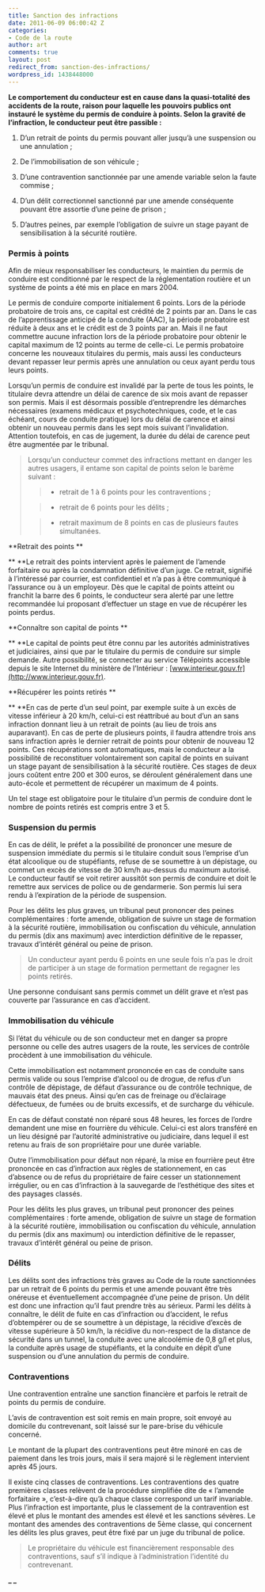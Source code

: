 ```yaml
---
title: Sanction des infractions
date: 2011-06-09 06:00:42 Z
categories:
- Code de la route
author: art
comments: true
layout: post
redirect_from: sanction-des-infractions/
wordpress_id: 1438448000
---
```


**Le comportement du conducteur est en cause dans la quasi-totalité des accidents de la route, raison pour laquelle les pouvoirs publics ont instauré le système du permis de conduire à points. Selon la gravité de l’infraction, le conducteur peut être passible :**



	
  1. D’un retrait de points du permis pouvant aller jusqu’à une suspension ou une annulation ;

	
  2. De l’immobilisation de son véhicule ;

	
  3. D’une contravention sanctionnée par une amende variable selon la faute commise ;

	
  4. D’un délit correctionnel sanctionné par une amende conséquente pouvant être assortie d’une peine de prison ;

	
  5. D’autres peines, par exemple l’obligation de suivre un stage payant de sensibilisation à la sécurité routière.




### Permis à points


Afin de mieux responsabiliser les conducteurs, le maintien du permis de conduire est conditionné par le respect de la réglementation routière et un système de points a été mis en place en mars 2004.

Le permis de conduire comporte initialement 6 points. Lors de la période probatoire de trois ans, ce capital est crédité de 2 points par an. Dans le cas de l’apprentissage anticipé de la conduite (AAC), la période probatoire est réduite à deux ans et le crédit est de 3 points par an. Mais il ne faut commettre aucune infraction lors de la période probatoire pour obtenir le capital maximum de 12 points au terme de celle-ci. Le permis probatoire concerne les nouveaux titulaires du permis, mais aussi les conducteurs devant repasser leur permis après une annulation ou ceux ayant perdu tous leurs points.

Lorsqu’un permis de conduire est invalidé par la perte de tous les points, le titulaire devra attendre un délai de carence de six mois avant de repasser son permis. Mais il est désormais possible d’entreprendre les démarches nécessaires (examens médicaux et psychotechniques, code, et le cas échéant, cours de conduite pratique) lors du délai de carence et ainsi obtenir un nouveau permis dans les sept mois suivant l’invalidation. Attention toutefois, en cas de jugement, la durée du délai de carence peut être augmentée par le tribunal.


<blockquote>Lorsqu’un conducteur commet des infractions mettant en danger les autres usagers, il entame son capital de points selon le barème suivant :

> 
> 
	
>   * retrait de 1 à 6 points pour les contraventions ;
> 
	
>   * retrait de 6 points pour les délits ;
> 
	
>   * retrait maximum de 8 points en cas de plusieurs fautes simultanées.
> 

</blockquote>


**Retrait des points **

** **Le retrait des points intervient après le paiement de l’amende forfaitaire ou après la condamnation définitive d’un juge. Ce retrait, signifié à l’intéressé par courrier, est confidentiel et n’a pas à être communiqué à l’assurance ou à un employeur. Dès que le capital de points atteint ou franchit la barre des 6 points, le conducteur sera alerté par une lettre recommandée lui proposant d’effectuer un stage en vue de récupérer les points perdus.

**Connaître son capital de points **

** **Le capital de points peut être connu par les autorités administratives et judiciaires, ainsi que par le titulaire du permis de conduire sur simple demande. Autre possibilité, se connecter au service Télépoints accessible depuis le site Internet du ministère de l’Intérieur : [www.interieur.gouv.fr](http://www.interieur.gouv.fr).

**Récupérer les points retirés **

** **En cas de perte d’un seul point, par exemple suite à un excès de vitesse inférieur à 20 km/h, celui-ci est réattribué au bout d’un an sans infraction donnant lieu à un retrait de points (au lieu de trois ans auparavant). En cas de perte de plusieurs points, il faudra attendre trois ans sans infraction après le dernier retrait de points pour obtenir de nouveau 12 points. Ces récupérations sont automatiques, mais le conducteur a la possibilité de reconstituer volontairement son capital de points en suivant un stage payant de sensibilisation à la sécurité routière. Ces stages de deux jours coûtent entre 200 et 300 euros, se déroulent généralement dans une auto-école et permettent de récupérer un maximum de 4 points.

Un tel stage est obligatoire pour le titulaire d’un permis de conduire dont le nombre de points retirés est compris entre 3 et 5.


### Suspension du permis


En cas de délit, le préfet a la possibilité de prononcer une mesure de suspension immédiate du permis si le titulaire conduit sous l’emprise d’un état alcoolique ou de stupéfiants, refuse de se soumettre à un dépistage, ou commet un excès de vitesse de 30 km/h au-dessus du maximum autorisé. Le conducteur fautif se voit retirer aussitôt son permis de conduire et doit le remettre aux services de police ou de gendarmerie. Son permis lui sera rendu à l’expiration de la période de suspension.

Pour les délits les plus graves, un tribunal peut prononcer des peines complémentaires : forte amende, obligation de suivre un stage de formation à la sécurité routière, immobilisation ou confiscation du véhicule, annulation du permis (dix ans maximum) avec interdiction définitive de le repasser, travaux d’intérêt général ou peine de prison.


<blockquote>Un conducteur ayant perdu 6 points en une seule fois n’a pas le droit de participer à un stage de formation permettant de regagner les points retirés.</blockquote>


Une personne conduisant sans permis commet un délit grave et n’est pas couverte par l’assurance en cas d’accident.


### Immobilisation du véhicule


Si l’état du véhicule ou de son conducteur met en danger sa propre personne ou celle des autres usagers de la route, les services de contrôle procèdent à une immobilisation du véhicule.

Cette immobilisation est notamment prononcée en cas de conduite sans permis valide ou sous l’emprise d’alcool ou de drogue, de refus d’un contrôle de dépistage, de défaut d’assurance ou de contrôle technique, de mauvais état des pneus. Ainsi qu’en cas de freinage ou d’éclairage défectueux, de fumées ou de bruits excessifs, et de surcharge du véhicule.

En cas de défaut constaté non réparé sous 48 heures, les forces de l’ordre demandent une mise en fourrière du véhicule. Celui-ci est alors transféré en un lieu désigné par l’autorité administrative ou judiciaire, dans lequel il est retenu au frais de son propriétaire pour une durée variable.

Outre l’immobilisation pour défaut non réparé, la mise en fourrière peut être prononcée en cas d’infraction aux règles de stationnement, en cas d’absence ou de refus du propriétaire de faire cesser un stationnement irrégulier, ou en cas d’infraction à la sauvegarde de l’esthétique des sites et des paysages classés.

Pour les délits les plus graves, un tribunal peut prononcer des peines complémentaires : forte amende, obligation de suivre un stage de formation à la sécurité routière, immobilisation ou confiscation du véhicule, annulation du permis (dix ans maximum) ou interdiction définitive de le repasser, travaux d’intérêt général ou peine de prison.


### Délits


Les délits sont des infractions très graves au Code de la route sanctionnées par un retrait de 6 points du permis et une amende pouvant être très onéreuse et éventuellement accompagnée d’une peine de prison. Un délit est donc une infraction qu’il faut prendre très au sérieux. Parmi les délits à connaître, le délit de fuite en cas d’infraction ou d’accident, le refus d’obtempérer ou de se soumettre à un dépistage, la récidive d’excès de vitesse supérieure à 50 km/h, la récidive du non-respect de la distance de sécurité dans un tunnel, la conduite avec une alcoolémie de 0,8 g/l et plus, la conduite après usage de stupéfiants, et la conduite en dépit d’une suspension ou d’une annulation du permis de conduire.


### Contraventions


Une contravention entraîne une sanction financière et parfois le retrait de points du permis de conduire.

L’avis de contravention est soit remis en main propre, soit envoyé au domicile du contrevenant, soit laissé sur le pare-brise du véhicule concerné.

Le montant de la plupart des contraventions peut être minoré en cas de paiement dans les trois jours, mais il sera majoré si le règlement intervient après 45 jours.

Il existe cinq classes de contraventions. Les contraventions des quatre premières classes relèvent de la procédure simplifiée dite de « l’amende forfaitaire », c’est-à-dire qu’à chaque classe correspond un tarif invariable. Plus l’infraction est importante, plus le classement de la contravention est élevé et plus le montant des amendes est élevé et les sanctions sévères. Le montant des amendes des contraventions de 5ème classe, qui concernent les délits les plus graves, peut être fixé par un juge du tribunal de police.




<blockquote>Le propriétaire du véhicule est financièrement responsable des contraventions, sauf s’il indique à l’administration l’identité du contrevenant.</blockquote>


**_
_**
